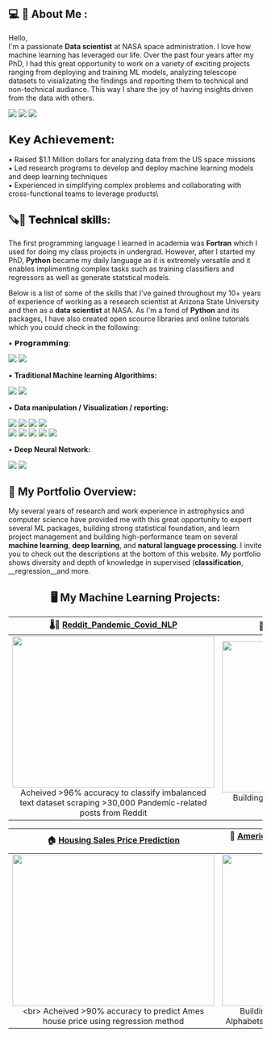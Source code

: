 
<!--
**EhsanGharibNezhad/EhsanGharibNezhad** is a ✨ _special_ ✨ repository because its `README.md` (this file) appears on your GitHub profile.

Here are some ideas to get you started:


-->
 

<h2> 💻 💼 About Me : </h2>

Hello,\
I'm a passionate __Data scientist__ at NASA space administration. I love how machine learning has leveraged our life. Over the past four years after my PhD, I had this great opportunity to work on a variety of exciting projects ranging from deploying and training ML models, analyzing telescope datasets to visializating the findings and reporting them to technical and non-technical audiance. This way I share the joy of having insights driven from the data with others.  

[![](https://img.shields.io/badge/LinkedIn-0077B5?style=for-the-badge&logo=linkedin&logoColor=white)](https://www.linkedin.com/in/ehsan-gharib-nezhad/) 
[![](https://img.shields.io/badge/Twitter-1DA1F2?style=for-the-badge&logo=twitter&logoColor=white)](https://twitter.com/exoEhsan) 
[![](https://img.shields.io/badge/GitHub-100000?style=for-the-badge&logo=github&logoColor=white)](https://github.com/EhsanGharibNezhad?tab=repositories) 
<!--
[![]()](https://twitter.com/exoEhsan) 
[![]()](https://twitter.com/exoEhsan) 
[![]()](https://twitter.com/exoEhsan) --->


## 𝗞𝗲𝘆 𝗔𝗰𝗵𝗶𝗲𝘃𝗲𝗺𝗲𝗻𝘁:
▪ Raised $1.1 Million dollars for analyzing data from the US space missions\
▪ Led research programs to develop and deploy machine learning models and deep learning techniques\
▪ Experienced in simplifying complex problems and collaborating with cross-functional teams to leverage products\




<h2>🪚🔧 𝐓𝐞𝐜𝐡𝐧𝐢𝐜𝐚𝐥 𝐬𝐤𝐢𝐥𝐥s:</h2>

The first programming language I learned in academia was __Fortran__ which I used for doing my class projects in undergrad. However, after I started my PhD,   __Python__ became my daily language as it is extremely versatile and it enables implimenting complex tasks such as training classifiers and regressors as well as generate statstical models. 

Below is a list of some of the skills that I've gained throughout my 10+ years of experience of working as a research scientist at Arizona State University and then as a __data scientist__ at NASA. As I'm a fond of __Python__ and its packages, I have also created open scource libraries and online tutorials which you could check in the following: 


▪ 𝗣𝗿𝗼𝗴𝗿𝗮𝗺𝗺𝗶𝗻𝗴:

[![](https://img.shields.io/badge/Python-FFD43B?style=for-the-badge&logo=python&logoColor=darkgreen)](https://www.python.org) [![](https://img.shields.io/badge/SQL-00000F?style=for-the-badge&logo=mysql&logoColor=white)](https://www.sql.com) 


▪ __Traditional Machine learning Algorithims:__

[![](https://img.shields.io/badge/scikit_learn-F7931E?style=for-the-badge&logo=scikit-learn&logoColor=white)](https://scikit-learn.org/stable/) [![](https://img.shields.io/badge/TensorFlow-FF6F00?style=for-the-badge&logo=TensorFlow&logoColor=white)](https://www.tensorflow.org) 


▪  __Data manipulation / Visualization / reporting:__

[![](https://img.shields.io/badge/Pandas-2C2D72?style=for-the-badge&logo=pandas&logoColor=white)](https://pandas.pydata.org)  [![](https://img.shields.io/badge/SciPy-654FF0?style=for-the-badge&logo=SciPy&logoColor=white)](https://www.scipy.org)  [![](https://img.shields.io/badge/Numpy-777BB4?style=for-the-badge&logo=numpy&logoColor=white)](https://numpy.org)  [![](https://img.shields.io/badge/conda-342B029.svg?&style=for-the-badge&logo=anaconda&logoColor=white)](https://www.anaconda.com) <br>
[![](https://img.shields.io/badge/Tableau-E97627?style=for-the-badge&logo=Tableau&logoColor=white)](https://www.tableau.com)  [![](https://img.shields.io/badge/LaTeX-47A141?style=for-the-badge&logo=LaTeX&logoColor=white)](https://www.latex-project.org)  [![](https://img.shields.io/badge/Microsoft_Excel-217346?style=for-the-badge&logo=microsoft-excel&logoColor=white)](https://www.microsoft.com/en-us/microsoft-365/excel)  [![](https://img.shields.io/badge/Microsoft_PowerPoint-B7472A?style=for-the-badge&logo=microsoft-powerpoint&logoColor=white)](https://www.microsoft.com/en-us/microsoft-365/powerpoint)  [![](https://img.shields.io/badge/Microsoft_Office-D83B01?style=for-the-badge&logo=microsoft-office&logoColor=white)](https://www.office.com)



▪  __Deep Neural Network:__

[![](https://img.shields.io/badge/TensorFlow-FF6F00?style=for-the-badge&logo=TensorFlow&logoColor=white)](https://www.tensorflow.org) 
[![](https://img.shields.io/badge/Keras-D00000?style=for-the-badge&logo=Keras&logoColor=white)](https://keras.io) 



## 💼 My Portfolio Overview:
My several years of research and work experience in astrophysics and computer science have provided me with this great opportunity to expert several ML packages, building strong statistical foundation, and learn project management and building high-performance team on several __machine learning__, __deep learning__, and  __natural language processing__. I invite you to check out the descriptions at the bottom of this website. My portfolio shows diversity and depth of knowledge in supervised (__classification__, __regression__and more.


<h2 align = "center"> 🖥 My Machine Learning Projects: </h2> 

| 🌡🥵 [Reddit_Pandemic_Covid_NLP]([https://github.com/EhsanGharibNezhad/Reddit_pandemic_Covid_NLP](https://github.com/EhsanGharibNezhad/Prediction-of-the-Housing-Price-Using-Machine-Learning-Tools))|🧬 [DNA Sequencing ML Classifier](https://github.com/EhsanGharibNezhad/DNA_Sequencing_Using_Machine_Learning_Algorithms)|
| :-:| :-:| 
| [<img src = "https://www.cnet.com/a/img/resize/f02a9f6e90e5c39347a2b44fb01e11f8a7656663/hub/2020/12/15/999f6acd-77f2-4bdf-9ac3-38c9335eecdf/gettyimages-1209519819.jpg?auto=webp&fit=crop&height=675&width=1200" width = 400 height = 300/>](https://github.com/EhsanGharibNezhad/Reddit_pandemic_Covid_NLP)  <br> Acheived >96% accuracy to classify imbalanced text dataset scraping >30,000 Pandemic-related posts from Reddit| [<img src="https://biocorecrg.github.io/CRG_Bioinformatics_for_Biologists_2021/pics/dna_title.jpg" width = 400 height = 300/>](https://github.com/EhsanGharibNezhad/DNA_Sequencing_Using_Machine_Learning_Algorithms) <br> Building DNN predictor to classify DNA 7 family genes with >73% accuracy|

| 🏠 [Housing Sales Price Prediction](https://github.com/EhsanGharibNezhad/Reddit_pandemic_Covid_NLP)|🧬 [Americal Sign Language Image Classification with CNN method](https://github.com/EhsanGharibNezhad/ASL_alphabet_cnn_model_for_GA)|
| :-:| :-:| 
| [<img src = "https://www.forbes.com/advisor/wp-content/uploads/2022/04/housing_crash.jpg" width = 400 height = 300/>]([https://github.com/EhsanGharibNezhad/Reddit_pandemic_Covid_NLP](https://github.com/EhsanGharibNezhad/Prediction-of-the-Housing-Price-Using-Machine-Learning-Tools))  <br> Acheived >90% accuracy to predict Ames house price using regression method| [<img src="https://media.springernature.com/lw685/springer-static/image/art%3A10.1007%2Fs00521-019-04691-y/MediaObjects/521_2019_4691_Fig1_HTML.png" width = 400 height = 300/>](https://github.com/EhsanGharibNezhad/ASL_alphabet_cnn_model_for_GA) <br> Building CNN classifier to recognize English Alphabets through ASL language - >77% accuracy|

